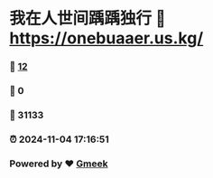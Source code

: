 # 我在人世间踽踽独行 :link: https://onebuaaer.us.kg/ 
### :page_facing_up: [12](https://onebuaaer.us.kg//tag.html) 
### :speech_balloon: 0 
### :hibiscus: 31133 
### :alarm_clock: 2024-11-04 17:16:51 
### Powered by :heart: [Gmeek](https://github.com/Meekdai/Gmeek)
